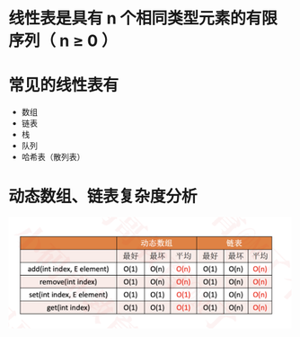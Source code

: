 # 线性表是具有 n 个相同类型元素的有限序列（ n ≥ 0 ）

# 常见的线性表有
  * 数组
  * 链表
  * 栈
  * 队列
  * 哈希表（散列表）

# 动态数组、链表复杂度分析
  ![](pic/1.png)